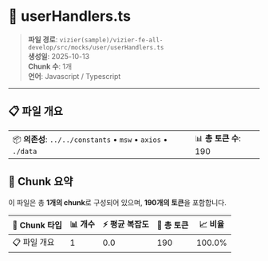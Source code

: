 # 📄 userHandlers.ts

> **파일 경로**: `vizier(sample)/vizier-fe-all-develop/src/mocks/user/userHandlers.ts`  
> **생성일**: 2025-10-13  
> **Chunk 수**: 1개  
> **언어**: Javascript / Typescript
---


## 📋 파일 개요

| | |
|--|--|
| 📦 **의존성**: `../../constants` • `msw` • `axios` • `./data` | 📊 **총 토큰 수**: 190 |






## 🧩 Chunk 요약

이 파일은 총 **1개의 chunk**로 구성되어 있으며, **190개의 토큰**을 포함합니다.

| 🧩 Chunk 타입 | 📊 개수 | ⚡ 평균 복잡도 | 📝 총 토큰 | 📈 비율 |
|---------------|--------|-------------|----------|--------|
| 📋 파일 개요 | 1 | 0.0 | 190 | 100.0% |

